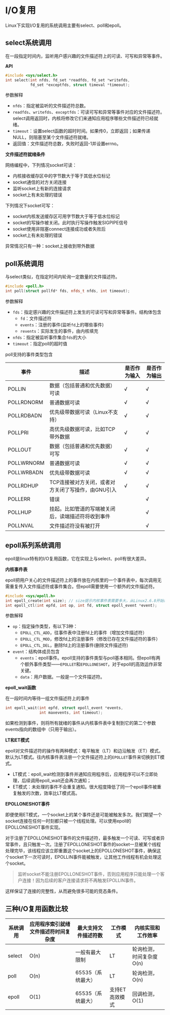# I/O复用

Linux下实现I/O复用的系统调用主要有select、poll和epoll。

## select系统调用

在一段指定时间内，监听用户感兴趣的文件描述符上的可读、可写和异常等事件。

**API**

```c++
#include <sys/select.h>
int select(int nfds, fd_set *readfds, fd_set *writefds,
           fd_set *exceptfds, struct timeval *timeout);
```
参数解释
- `nfds`：指定被监听的文件描述符总数。
- `readfds`、`writefds`、`exceptfds`：可读可写和异常等事件对应的文件描述符。select调用返回时，内核将修改它们来通知应用程序哪些文件描述符已经就绪。
- `timeout`：设置select函数的超时时间。如果传0，立即返回；如果传递NULL，则阻塞至某个文件描述符就绪。
- 返回值：文件描述符总数，失败时返回-1并设置errno。

**文件描述符就绪条件**

网络编程中，下列情况socket可读：
- 内核接收缓存区中的字节数大于等于其低水位标记
- socket通信的对方关闭连接
- 监听socket上有新的连接请求
- socket上有未处理的错误

下列情况下socket可写：
- socket内核发送缓存区可用字节数大于等于低水位标记
- socket的写操作被关闭。此时执行写操作触发SIGPIPE信号
- socket使用非阻塞connect连接成功或者失败后
- socket上有未处理的错误

异常情况只有一种：socket上接收到带外数据

## poll系统调用

与select类似，在指定时间内轮询一定数量的文件描述符。
```c++
#include <poll.h>
int poll(struct pollfd* fds, nfds_t nfds, int timeout);
```
参数解释
- `fds`：指定感兴趣的文件描述符上发生的可读可写和异常等事件。结构体包含
  - `fd`：文件描述符
  - `events`：注册的事件(监听`fd`上的哪些事件)
  - `revents`：实际发生的事件，由内核填充
- `nfds`：指定被监听事件集合`fds`的大小
- `timeout`：指定poll的超时值

poll支持的事件类型包含

|事件|描述|是否作为输入|是否作为输出|
|---|---|---|---|
|POLLIN|数据（包括普通和优先数据）可读|√|√|
|POLLRDNORM|普通数据可读|√|√|
|POLLRDBADN|优先级带数据可读（Linux不支持）|√|√|
|POLLPRI|高优先级数据可读，比如TCP带外数据|√|√|
|POLLOUT|数据（包括普通和优先数据）可写|√|√|
|POLLWRNORM|普通数据可读|√|√|
|POLLWRBADN|优先级带数据可读|√|√|
|POLLRDHUP|TCP连接被对方关闭，或者对方关闭了写操作，由GNU引入|√|√|
|POLLERR|错误||√|
|POLLHUP|挂起。比如管道的写端被关闭后，读端描述符将收到事件||√|
|POLLNVAL|文件描述符没有被打开||√|

## epoll系列系统调用

epoll是linux特有的I/O复用函数，它在实现上与select、poll有很大差异。

**内核事件表**

epoll把用户关心的文件描述符上的事件放在内核里的一个事件表中，每次调用无需重复传入文件描述符或事件集合。但epoll需要使用一个额外的文件描述符。

```c++
#include <sys/epoll.h>
int epoll_create(int size); // size提示内核事件表需要多大，从Linux2.6.8开始被忽略
int epoll_ctl(int epfd, int op, int fd, struct epoll_event *event);
```
参数解释
- `op`：指定操作类型，有以下3种：
  - `EPOLL_CTL_ADD`，往事件表中注册fd上的事件（增加文件描述符）
  - `EPOLL_CTL_MOD`，修改fd上的注册事件（修改已存在文件描述符的事件）
  - `EPOLL_CTL_DEL`，删除fd上的注册事件(删除文件描述符)
- `event`：结构体成员包含
  - `events`：epoll事件。epoll支持的事件类型与poll基本相同。但epoll有两个额外事件类型——`EPOLLET`和`EPOLLONESHOT`，对于epoll的高效运作非常关键。
  - `data`：用户数据。一般是一个文件描述符。

**epoll_wait函数**

在一段时间内等待一组文件描述符上的事件
```c++
int epoll_wait(int epfd, struct epoll_event *events, 
               int maxevents, int timeout);
```

如果检测到事件，则将所有就绪的事件从内核事件表中复制到它的第二个参数events指向的数组中（只用于输出）。

**LT和ET模式**

epoll对文件描述符的操作有两种模式：电平触发（LT）和边沿触发（ET）模式。默认为LT模式。往内核事件表注册一个文件描述符上的`EPOLLET`事件来切换到ET模式。

- LT模式：epoll_wait检测到事件并通知应用程序后，应用程序可以不立即处理，后续调用epoll_wait还会再次通知；
- ET模式：未处理的事件不会重复通知。很大程度降低了同一个epoll事件被重复触发的次数，效率比LT模式高。

**EPOLLONESHOT事件**

即便使用ET模式，一个socket上的某个事件还是可能被触发多次。我们期望一个socket连接在任何一时刻都只被一个线程处理。可以使用epoll的EPOLLONESHOT事件实现。

对于注册了EPOLLONESHOT事件的文件描述符，最多触发一个可读、可写或者异常事件，且只触发一次。注册了EPOLLONESHOT事件的socket一旦被某个线程处理完毕，该线程应该立即重置这个socket上的EPOLLONESHOT事件，确保这个socket下一次可读时，EPOLLIN事件能被触发，让其他工作线程有机会处理这个socket。

> 监听socket不能注册EPOLLONESHOT事件，否则应用程序只能处理一个客户连接！因为后续的客户连接请求将不再触发EPOLLIN事件。

这样保证了连接的完整性，从而避免很多可能的竞态条件。

## 三种I/O复用函数比较

|系统调用|应用程序索引就绪文件描述符时间复杂度|最大支持文件描述符数|工作模式|内核实现和工作效率|
|---|---|---|---|---|
|select|O(n)|一般有最大限制|LT|轮询检测，时间复杂度O(n)|
|poll|O(n)|65535（系统最大）|LT|轮询检测，O(n)|
|epoll|O(1)|65535（系统最大）|支持ET高效模式|回调检测，O(1)|
